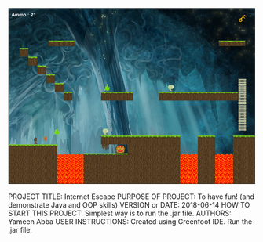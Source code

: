 ![alt text](https://github.com/y2abba/Platform-Game/blob/master/platform%20game.png?raw=true)

PROJECT TITLE: Internet Escape
PURPOSE OF PROJECT: To have fun! (and demonstrate Java and OOP skills)
VERSION or DATE: 2018-06-14
HOW TO START THIS PROJECT: Simplest way is to run the .jar file.
AUTHORS: Yameen Abba
USER INSTRUCTIONS: Created using Greenfoot IDE. Run the .jar file.

